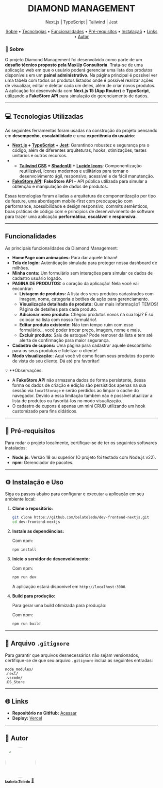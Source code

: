 <h1 align="center"> DIAMOND MANAGEMENT</h1>
<p align="center">
  Next.js | TypeScript | Tailwind | Jest</p>

<p align="center">
  <a href="#-sobre">Sobre</a> •
  <a href="#-tecnologias">Tecnologias</a> • 
  <a href="#-funcionalidades">Funcionalidades</a> •
 <a href="#pré-requisitos">Pré-requisitos</a> • 
  <a href="#pré-requisitos">Instalaçaõ</a> •
 <a href="#-links">Links</a> • 
 <a href="#autor">Autor</a>
</p>

### 💎 Sobre
O projeto Diamond Management foi desenvolvido como parte de um **desafio técnico proposto pela MaxUp Consultoria**. Trata-se de uma aplicação web em que o usuário poderá gerenciar uma lista dos produtos disponíveis em um **painel administrativo**. Na página principal é possível ver uma tabela com todos os produtos listados onde é possível realizar ações de visualizar, editar e deletar cada um deles, além de criar novos produtos. A aplicação foi desenvolvida com **Next.js 15 (App Router)** e **TypeScript**, utilizando a **FakeStore API** para simulação do gerenciamento de dados.

-----

## 💻 Tecnologias Utilizadas

As seguintes ferramentas foram usadas na construção do projeto pensando em **desempenho**, **escalabilidade** e uma **experiência do usuário**:

- **[Next.js](https://nextjs.org/) + [TypeScript](https://www.typescriptlang.org/) + [Jest](https://jestjs.io/)**: Garantindo robustez e segurança pra o código, além de diferentes arquiteturas, hooks, otimizações, testes unitários e outros recursos.
- * **[Tailwind CSS](https://tailwindcss.com/) + [ShadcnUI](https://ui.shadcn.com/) + [Lucide Icons](https://lucide.dev/icons/)**: Componentização reutilizável, ícones modernos e utilitários para tornar o desenvolvimento ágil, responsivo, acessível e de fácil manutenção.
- **[FakeStore API](https://fakestoreapi.com/):** **FakeStore API** – API pública utilizada para simular a obtenção e manipulação de dados de produtos.

Essas tecnologias foram aliadas a arquitetura de componentização por tipo de feature, uma abordagem mobile-first com preocupação com performance, acessibilidade e design responsivo, commits semênticos, boas práticas de código com e princípios de desenvolvimento de software para trazer uma aplicação **performática**, **escalável** e **responsiva**.

-----

##  Funcionalidades

As principais funcionalidades da Diamond Management:

- **HomePage com animações:** Para dar aquele tcham!
- **Tela de login:** Autenticação simulada para proteger nossa dashboard de milhões.
- **Minha conta:** Um formulário sem interações para simular os dados de cadastro usuário logado.
- **PAGINA DE PRODUTOS:** o coração da aplicação!
  Nela você vai encontrar:
  * **Listagem de produtos:** A lista dos seus produtos cadastrados com imagem, nome, categoria e botões de ação para gerenciamento.
  * **Visualização detalhada de produto:** Quer mais informação? TEMOS! Página de detalhes para cada produto.
  * **Adicionar novo produto:** Chegou produtos novos na sua loja? É só colocar na lista com nosso formulário!.
  * **Editar produto existente:** Não tem tempo ruim com esse formulário... você poder trocar preço, imagem, nome e mais.
  * **Excluir produto:** Saiu de estoque? Pode remover da lista e tem até alerta de confirmação para maior segurança.
- **Cadastro de cupons:** Uma página para cadastrar aquele descontinho para os seus produtos e fidelizar o cliente!
- **Modo visualização:**: Aqui você vê como ficam seus produtos do ponto de vista do seu cliente. Dá até pra favoritar!

💡 **Observações: 
- A **FakeStore API** não armazena dados de forma persistente, dessa forma os dados de criação e edição são persistidos apenas na sua sessão via `localStorage` e serão perdidos ao limpar o cache do navegador. Devido a essa limitação também não é possível atualizar a lista de produtos ou favoritá-los no modo visualização.
- O cadastro de cupons é apenas um mini CRUD utilizando um hook customizado para fins didáticos.

-----

## 📝 Pré-requisitos

Para rodar o projeto localmente, certifique-se de ter os seguintes softwares instalados:

  * **Node.js:** Versão 18 ou superior (O projeto foi testado com Node.js v22).
  * **npm**: Gerenciador de pacotes.

-----

## ⚙️ Instalação e Uso

Siga os passos abaixo para configurar e executar a aplicação em seu ambiente local:

1.  **Clone o repositório:**

    ```bash
    git clone https://github.com/belatoledo/dev-frontend-nextjs.git
    cd dev-frontend-nextjs
    ```

2.  **Instale as dependências:**

    Com npm:

    ```bash
    npm install
    ```

3.  **Inicie o servidor de desenvolvimento:**

    Com npm:

    ```bash
    npm run dev
    ```

    A aplicação estará disponível em `http://localhost:3000`.

4.  **Build para produção:**

    Para gerar uma build otimizada para produção:

    Com npm:

    ```bash
    npm run build
    ```
-----

## 📄 Arquivo `.gitignore`

Para garantir que arquivos desnecessários não sejam versionados, certifique-se de que seu arquivo `.gitignore` inclua as seguintes entradas:

```
node_modules/
.next/
.vscode/
.DS_Store
```

-----

## 🌐 Links

  * **Repositório no GitHub:** [Acessar](https://github.com/belatoledo/dev-frontend-nextjs)
  * **Deploy:** [Vercel](https://dev-frontend-nextjs-xi.vercel.app/)

-----

## 🎉 Autor

<a href="https://www.linkedin.com/in/izabela-toledo/">
 <img style="border-radius: 50%;" src="https://avatars.githubusercontent.com/u/61567726?v=4" width="100px;" alt=""/>
 <br />
 <sub><b>Izabela Toledo</b></sub></a> <a href="https://github.com/belatoledo">🚀</a>
